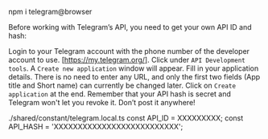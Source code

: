 npm i telegram@browser

Before working with Telegram’s API, you need to get your own API ID and hash:

Login to your Telegram account with the phone number of the developer account to use. [https://my.telegram.org/].
Click under `API Development tools`.
A `Create new application` window will appear. Fill in your application details. There is no need to enter any URL, and only the first two fields (App title and Short name) can currently be changed later.
Click on `Create application` at the end. Remember that your API hash is secret and Telegram won't let you revoke it. Don’t post it anywhere!

./shared/constant/telegram.local.ts
const API_ID = XXXXXXXXX;
const API_HASH = 'XXXXXXXXXXXXXXXXXXXXXXXXXX';
